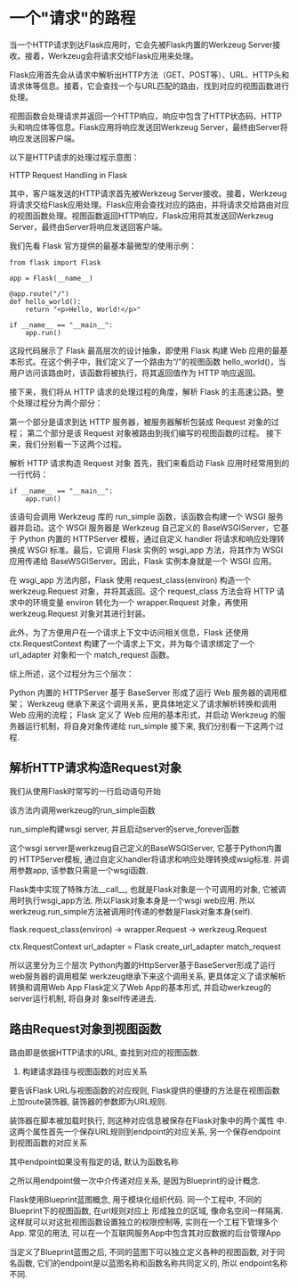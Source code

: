 # 一个"请求"的路程

当一个HTTP请求到达Flask应用时，它会先被Flask内置的Werkzeug Server接收。接着，Werkzeug会将请求交给Flask应用来处理。

Flask应用首先会从请求中解析出HTTP方法（GET、POST等）、URL、HTTP头和请求体等信息。接着，它会查找一个与URL匹配的路由，找到对应的视图函数进行处理。

视图函数会处理请求并返回一个HTTP响应，响应中包含了HTTP状态码、HTTP头和响应体等信息。Flask应用将响应发送回Werkzeug Server，最终由Server将响应发送回客户端。

以下是HTTP请求的处理过程示意图：

HTTP Request Handling in Flask

其中，客户端发送的HTTP请求首先被Werkzeug Server接收。接着，Werkzeug将请求交给Flask应用处理。Flask应用会查找对应的路由，并将请求交给路由对应的视图函数处理。视图函数返回HTTP响应，Flask应用将其发送回Werkzeug Server，最终由Server将响应发送回客户端。

我们先看 Flask 官方提供的最基本最微型的使用示例：

```
from flask import Flask

app = Flask(__name__)

@app.route("/")
def hello_world():
    return "<p>Hello, World!</p>"

if __name__ == "__main__":
    app.run()
```

这段代码展示了 Flask 最高层次的设计抽象，即使用 Flask 构建 Web 应用的最基本形式。在这个例子中，我们定义了一个路由为“/”的视图函数 hello_world()，当用户访问该路由时，该函数将被执行，将其返回值作为 HTTP 响应返回。

接下来，我们将从 HTTP 请求的处理过程的角度，解析 Flask 的主高速公路。整个处理过程分为两个部分：

第一个部分是请求到达 HTTP 服务器，被服务器解析包装成 Request 对象的过程；
第二个部分是该 Request 对象被路由到我们编写的视图函数的过程。
接下来，我们分别看一下这两个过程。

解析 HTTP 请求构造 Request 对象
首先，我们来看启动 Flask 应用时经常用到的一行代码：

```
if __name__ == "__main__":
    app.run()
```

该语句会调用 Werkzeug 库的 run_simple 函数，该函数会构建一个 WSGI 服务器并启动。这个 WSGI 服务器是 Werkzeug 自己定义的 BaseWSGIServer，它基于 Python 内置的 HTTPServer 模板，通过自定义 handler 将请求和响应处理转换成 WSGI 标准。最后，它调用 Flask 实例的 wsgi_app 方法，将其作为 WSGI 应用传递给 BaseWSGIServer。因此，Flask 实例本身就是一个 WSGI 应用。

在 wsgi_app 方法内部，Flask 使用 request_class(environ) 构造一个 werkzeug.Request 对象，并将其返回。这个 request_class 方法会将 HTTP 请求中的环境变量 environ 转化为一个 wrapper.Request 对象，再使用 werkzeug.Request 对象对其进行封装。

此外，为了方便用户在一个请求上下文中访问相关信息，Flask 还使用 ctx.RequestContext 构建了一个请求上下文，并为每个请求绑定了一个 url_adapter 对象和一个 match_request 函数。

综上所述，这个过程分为三个层次：

Python 内置的 HTTPServer 基于 BaseServer 形成了运行 Web 服务器的调用框架；
Werkzeug 继承下来这个调用关系，更具体地定义了请求解析转换和调用 Web 应用的流程；
Flask 定义了 Web 应用的基本形式，并启动 Werkzeug 的服务器运行机制，将自身对象传递给 run_simple
接下来, 我们分别看一下这两个过程.

## 解析HTTP请求构造Request对象

我们从使用Flask时常写的一行启动语句开始

该方法内调用werkzeug的run_simple函数

run_simple构建wsgi server, 并且启动server的serve_forever函数

这个wsgi server是werkzeug自己定义的BaseWSGIServer, 它基于Python内置的
HTTPServer模板, 通过自定义handler将请求和响应处理转换成wsig标准. 并调
用参数app, 该参数只需是一个wsgi函数.

Flask类中实现了特殊方法__call__, 也就是Flask对象是一个可调用的对象,
它被调用时执行wsgi_app方法. 所以Flask对象本身是一个wsgi web应用.
所以werkzeug.run_simple方法被调用时传递的参数是Flask对象本身(self).

flask.request_class(environ) -> wrapper.Request -> werkzeug.Request

ctx.RequestContext
    url_adapter = Flask create_url_adapter
    match_request

所以这里分为三个层次
Python内置的HttpServer基于BaseServer形成了运行web服务器的调用框架
werkzeug继承下来这个调用关系, 更具体定义了请求解析转换和调用Web App
Flask定义了Web App的基本形式, 并启动werkzeug的server运行机制, 将自身对
象self传递进去.

## 路由Request对象到视图函数

路由即是依据HTTP请求的URL, 查找到对应的视图函数.

1. 构建请求路径与视图函数的对应关系

要告诉Flask URL与视图函数的对应规则, Flask提供的便捷的方法是在视图函数
上加route装饰器, 装饰器的参数即为URL规则.

装饰器在脚本被加载时执行, 则这种对应信息被保存在Flask对象中的两个属性
中.
这两个属性首先一个保存URL规则到endpoint的对应关系, 另一个保存endpoint
到视图函数的对应关系

其中endpoint如果没有指定的话, 默认为函数名称

之所以用endpoint做一次中介传递对应关系, 是因为Blueprint的设计概念.

Flask使用Blueprint蓝图概念, 用于模块化组织代码.
同一个工程中, 不同的Blueprint下的视图函数, 在url规则对应上
形成独立的区域, 像命名空间一样隔离.
这样就可以对这批视图函数设置独立的权限控制等, 实则在一个工程下管理多个
App.
常见的用法, 可以在一个互联网服务App中包含其对应数据的后台管理App

当定义了Blueprint蓝图之后, 不同的蓝图下可以独立定义各种的视图函数,
对于同名函数, 它们的endpoint是以蓝图名称和函数名称共同定义的, 所以
endpoint名称不同.


